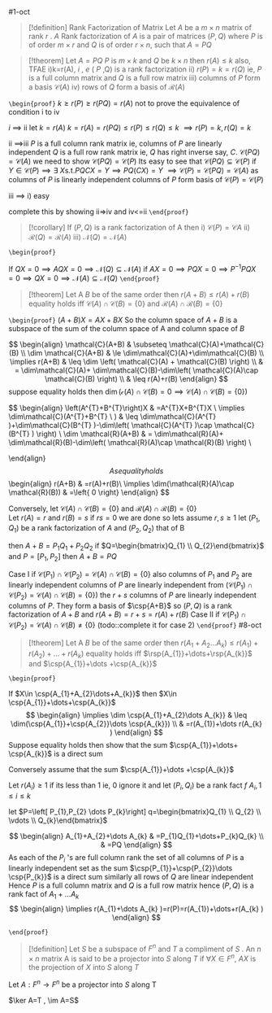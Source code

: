 #1-oct

> [!definition] Rank Factorization of Matrix
Let $A$ be a $m\times n$ matrix of rank $r$ . $A$ Rank factorization of $A$ is a pair of matrices $(P,Q)$ where $P$ is of order $m\times r$ and $Q$ is of order $r\times n$, such that $A=PQ$ 

> [!theorem] 
> Let $A=PQ$ $P$ is $m\times k$ and $Q$ be $k\times n$ then $r(A)\leq k$ also, TFAE
> i)k=r(A), $i$ , $e$ ( $P$ ,Q) is a rank factorization 
> ii) $r(P)=k=r(Q)$ ie, $P$ is a full column matrix and $Q$ is a full row matrix
> iii) columns of $P$ form a basis $\mathcal{C}(A)$
> iv) rows of $Q$ form a basis of $\mathcal{R}(A)$

`\begin{proof}`
$k\geq r(P)\geq r(PQ)=r(A)$
not to prove the equivalence of condition i to iv

 $i$ $\implies$ ii 
 let $k=r(A)$
 $k=r(A)=r(PQ)\leq r(P)\leq r(Q)\leq k$
 $\implies r(P)=k, r(Q)=k$
 
 ii $\implies$iii
 $P$ is a full column rank matrix ie, columns of $P$ are linearly independent 
 $Q$ is a full row rank matrix ie, $Q$ has right inverse say, $C$.
$\mathcal{C}(PQ)=\mathcal{C}(A)$ 
we need to show $\mathcal{C}(PQ)=\mathcal{C}(P)$
Its easy to see that $\mathcal{C}(PQ)\subseteq \mathcal{C}(P)$
if $Y \in \mathcal{C}(P)\implies \exists \ X \text{s.t.} PQCX=Y\implies PQ(CX)=Y$
$\implies \mathcal{C}(P)=\mathcal{C}(PQ)=\mathcal{C}(A)$
as columns of $P$ is linearly independent columns of $P$ form basis of $\mathcal{C}(P)=\mathcal{C}(P)$ 

iii $\implies$ i) easy

complete this by showing ii=>iv and iv<=ii
`\end{proof}`

> [!corollary] 
> If $(P,Q)$ is a rank factorization of A then 
> i) $\mathcal{C}(P)=\mathcal{C}A$
ii) $\mathcal{R}(Q)=\mathcal{R}(A)$
iii) $\mathcal{N}(Q)=\mathcal{N}(A)$

`\begin{proof}`

If $QX=0\implies AQX=0\implies\mathcal{N}(Q)\subseteq\mathcal{N}(A)$
if $AX=0\implies PQX=0\implies P^{-1}PQX=0\implies QX=0\implies\mathcal{N}(A)\subseteq\mathcal{N}(Q)$
`\end{proof}`
> [!theorem] 
> Let A $B$ be of the same order then 
> $r(A+B)\leq r(A)+r(B)$
> equality holds iff $\mathcal{C}(A)\cap \mathcal{C}(B)=\{0\}$ and $\mathcal{R}(A)\cap \mathcal{R}(B)=\{0\}$ 


`\begin{proof}`
$(A+B)X=AX+BX$
So the column space of $A+B$ is a subspace of the sum of the column space of A and column space of $B$ 

$$
\begin{align}
\mathcal{C}(A+B) & \subseteq \mathcal{C}(A)+\mathcal{C}(B) \\
\dim \mathcal{C}(A+B) & \le \dim\mathcal{C}(A)+\dim\mathcal{C}(B) \\
\implies r(A+B) & \leq \dim \left( \mathcal{C}(A) + \mathcal{C}(B) \right) \\
 & = \dim\mathcal{C}(A)+ \dim\mathcal{C}(B)-\dim\left( \mathcal{C}(A)\cap \mathcal{C}(B) \right) \\
 & \leq r(A)+r(B)
\end{align}
$$
suppose equality holds then $\dim(\mathcal{c}(A)\cap \mathcal{C}(B)=0\implies \mathcal{C}(A)\cap \mathcal{C}(B)=\left\{ 0 \right\})$

$$
\begin{align}
\left(A^{T}+B^{T}\right)X & =A^{T}X+B^{T}X \\
\implies \dim\mathcal{C}(A^{T}+B^{T} \ ) & \leq \dim\mathcal{C}(A^{T} )+\dim\mathcal{C}(B^{T} )-\dim\left( \mathcal{C}(A^{T} )\cap \mathcal{C}(B^{T} ) \right) \\
 \dim \mathcal{R}(A+B) & = \dim\mathcal{R}(A)+ \dim\mathcal{R}(B)-\dim\left( \mathcal{R}(A)\cap \mathcal{R}(B) \right) \\

\end{align}
$$
As equality holds 
$$
\begin{align}
r(A+B) & =r(A)+r(B)\\
\implies \dim(\mathcal{R}(A)\cap \mathcal{R}(B)) & =\left\{ 0 \right\}
\end{align}
$$

Conversely, let $\mathcal{C}(A)\cap \mathcal{C}(B)=\left\{ {0} \right\}$ and $\mathcal{R}(A)\cap \mathcal{R}(B)=\left\{ {0} \right\}$\
Let $r(A)=r$ and $r(B)=s$
if $rs=0$ we are done 
so lets assume $r,s\geq1$ 
let $(P_{1},Q_{1})$ be a rank factorization of $A$ and $(P_{2},Q_{2})$ that of B

then $A+B=P_{1}Q_{1}+P_{2}Q_{2}$
if $Q=\begin{bmatrix}Q_{1} \\ Q_{2}\end{bmatrix}$ and $P=\left[ P_{1},P_{2} \right]$
then $A+B=PQ$ 

Case I if $\mathcal{C}(P_{1})\cap \mathcal{C}(P_{2})=\mathcal{C}(A)\cap \mathcal{C}(B)=\left\{ 0 \right\}$
also columns of $P_{1}$ and $P_{2}$ are linearly independent
columns of $P$ are linearly independent from ($\mathcal{C}(P_{1})\cap \mathcal{C}(P_{2})=\mathcal{C}(A)\cap \mathcal{C}(B)=\left\{ 0 \right\}$)
the $r+s$ columns of $P$ are linearly independent columns of $P$.
They form a basis of $\csp{A+B}$ 
so $(P,Q)$ is a rank factorization of $A+B$ and $r(A+B)=r+s=r(A)+r(B)$
Case II if $\mathcal{C}(P_{1})\cap \mathcal{C}(P_{2})=\mathcal{C}(A)\cap \mathcal{C}(B)\neq\left\{ 0 \right\}$
(todo::complete it for case 2)
`\end{proof}`
#8-oct

> [!theorem] 
> Let A $B$ be of the same order then 
> $r(A_{1}+A_{2}\dots A_{k})\leq r(A_{1})+r(A_{2})+\dots+r(A_{k})$
> equality holds iff $\rsp{A_{1}}+\dots+\rsp{A_{k}}$ and $\csp{A_{1}}+\dots +\csp{A_{k}}$


`\begin{proof}`

If $X\in \csp{A_{1}+A_{2}\dots+A_{k}}$
then $X\in \csp{A_{1}}+\dots+\csp{A_{k}}$
$$
\begin{align}
\implies \dim \csp{A_{1}+A_{2}\dots A_{k}} & \leq \dim(\csp{A_{1}}+\csp{A_{2}}\dots \csp{A_{k}}) \\
 & =r(A_{1})+\dots r(A_{k} )
\end{align}
$$ Suppose equality holds then show that the sum $\csp{A_{1}}+\dots+ \csp{A_{k}}$ is a direct sum 

Conversely assume that the sum $\csp{A_{1}}+\dots +\csp{A_{k}}$ 

Let $r(A_{i})\geq1$ if its less than 1 ie, 0 ignore it
and let $(P_{i},Q_{i})$ be a rank fact $f$ $A_{i},1\leq i\leq k$

let $P=\left[ P_{1},P_{2} \dots P_{k}\right] q=\begin{bmatrix}Q_{1} \\ Q_{2} \\ \vdots \\ Q_{k}\end{bmatrix}$ 

$$
\begin{align}
A_{1}+A_{2}+\dots A_{k} & =P_{1}Q_{1}+\dots+P_{k}Q_{k} \\
 & =PQ 
\end{align}
$$
As each of the $P_{i}$ 's are full column rank 
the set of all columns of $P$ is a linearly independent set as the sum $\csp{P_{1}}+\csp{P_{2}}\dots \csp{P_{k}}$ is a direct sum
similarly all rows of $Q$ are linear independent 
Hence $P$ is a full column matrix and $Q$ is a full row matrix hence $(P,Q)$ is a rank fact of $A_{1}+\dots A_{k}$ 
$$
\begin{align}
\implies r(A_{1}+\dots A_{k} )=r(P)=r(A_{1})+\dots+r(A_{k} )
\end{align}
$$



`\end{proof}`

> [!definition] 
> Let $S$ be a subspace of $F^{n}$ and $T$ a compliment of $S$ . An $n\times n$ matrix A is said to be a projector into $S$ along $T$ if $\forall X \in F^{n}$, $AX$ is the projection of $X$  into $S$ along $T$ 

Let $A:F^{n}\to F^{n}$ be a projector into  $S$  along T

$\ker A=T , \im A=S$ 